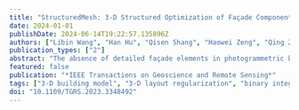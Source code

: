 ```yaml
---
title: "StructuredMesh: 3-D Structured Optimization of Façade Components on Photogrammetric Mesh Models Using Binary Integer Programming"
date: 2024-01-01
publishDate: 2024-06-14T19:22:57.135896Z
authors: ["Libin Wang", "Han Hu", "Qisen Shang", "Haowei Zeng", "Qing Zhu"]
publication_types: ["2"]
abstract: "The absence of detailed façade elements in photogrammetric building mesh models falls short for complex applications. These models often present irregular surfaces, significant geometric noise, and subpar texture quality, complicating façade parsing. To mitigate these challenges, we introduce StructuredMesh, an innovative approach to augment façade details while adhering to architectural regularity. Our method captures multiview color and depth images with a virtual camera and implements an object detection pipeline to semiautomatically delineate façade elements---such as windows, doors, and balconies---from color images. These elements are mapped into 3-D space using depth information, forming a preliminary façade layout. By harnessing architectural intelligence, we engage binary integer programming (BIP) for 3-D layout optimization, targeting component positions, orientations, and sizes. The resulting refined layout underpins the façade reconstruction of the mesh model through instance replacement. Our method's efficacy was confirmed on three distinct datasets. Employing the 3-D layout evaluation metrics we proposed, StructuredMesh surpasses conventional methods in numerical precision and regularity enhancement."
featured: false
publication: "*IEEE Transactions on Geoscience and Remote Sensing*"
tags: ["3-D building model", "3-D layout regularization", "binary integer programming (BIP)", "Buildings", "Integer programming", "Layout", "Optimization", "photogrammetric mesh", "Solid modeling", "Three-dimensional displays", "Windows"]
doi: "10.1109/TGRS.2023.3348492"
---
```


